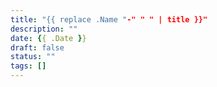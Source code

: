 ```yaml
---
title: "{{ replace .Name "-" " " | title }}"
description: ""
date: {{ .Date }}
draft: false
status: ""
tags: []
---
```

